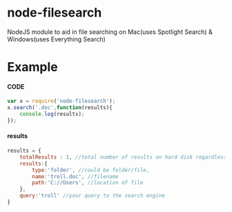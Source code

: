 node-filesearch
===============

NodeJS module to aid in file searching on Mac(uses Spotlight Search) &amp; Windows(uses Everything Search)

Example
===============
#### CODE

```javascript
var x = require('node-filesearch');
x.search('.doc',function(results){
	console.log(results);
});
```
#### results

```javascript
results = {
	totalResults : 1, //total number of results on hard disk regardless of max result limit
	results:{
		type:'folder', //could be folder/file,
		name:'troll.doc', //filename
		path:'C://Users', //location of file
	},
	query:'troll' //your query to the search engine
}
```
